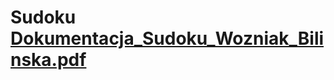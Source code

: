 # Sudoku [Dokumentacja_Sudoku_Wozniak_Bilinska.pdf](https://github.com/NiebieskaMarchewka/Sudoku/files/9092348/Dokumentacja_Sudoku_Wozniak_Bilinska.pdf)
